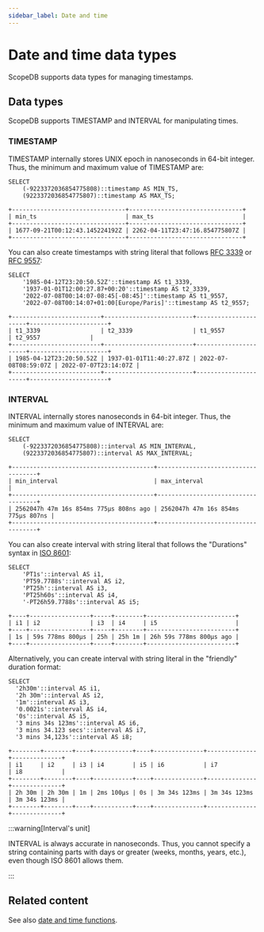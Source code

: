 ```yaml
---
sidebar_label: Date and time
---
```


# Date and time data types

ScopeDB supports data types for managing timestamps.

## Data types

ScopeDB supports TIMESTAMP and INTERVAL for manipulating times.

### TIMESTAMP

TIMESTAMP internally stores UNIX epoch in nanoseconds in 64-bit integer. Thus, the minimum and maximum value of TIMESTAMP are:

```scopeql
SELECT
    (-9223372036854775808)::timestamp AS MIN_TS,
    (9223372036854775807)::timestamp AS MAX_TS;
```

```
+--------------------------------+--------------------------------+
| min_ts                         | max_ts                         |
+--------------------------------+--------------------------------+
| 1677-09-21T00:12:43.145224192Z | 2262-04-11T23:47:16.854775807Z |
+--------------------------------+--------------------------------+
```

You can also create timestamps with string literal that follows [RFC 3339](https://www.rfc-editor.org/rfc/rfc3339) or [RFC 9557](https://www.rfc-editor.org/rfc/rfc9557.html):

```scopeql
SELECT
    '1985-04-12T23:20:50.52Z'::timestamp AS t1_3339,
    '1937-01-01T12:00:27.87+00:20'::timestamp AS t2_3339,
    '2022-07-08T00:14:07-08:45[-08:45]'::timestamp AS t1_9557,
    '2022-07-08T00:14:07+01:00[Europe/Paris]'::timestamp AS t2_9557;
```

```
+-------------------------+-------------------------+----------------------+----------------------+
| t1_3339                 | t2_3339                 | t1_9557              | t2_9557              |
+-------------------------+-------------------------+----------------------+----------------------+
| 1985-04-12T23:20:50.52Z | 1937-01-01T11:40:27.87Z | 2022-07-08T08:59:07Z | 2022-07-07T23:14:07Z |
+-------------------------+-------------------------+----------------------+----------------------+
```

### INTERVAL

INTERVAL internally stores nanoseconds in 64-bit integer. Thus, the minimum and maximum value of INTERVAL are:

```scopeql
SELECT
    (-9223372036854775808)::interval AS MIN_INTERVAL,
    (9223372036854775807)::interval AS MAX_INTERVAL;
```

```
+----------------------------------------+------------------------------------+
| min_interval                           | max_interval                       |
+----------------------------------------+------------------------------------+
| 2562047h 47m 16s 854ms 775µs 808ns ago | 2562047h 47m 16s 854ms 775µs 807ns |
+----------------------------------------+------------------------------------+
```

You can also create interval with string literal that follows the "Durations" syntax in [ISO 8601](https://www.rfc-editor.org/rfc/rfc3339#appendix-A):

```scopeql
SELECT
    'PT1s'::interval AS i1,
    'PT59.7788s'::interval AS i2,
    'PT25h'::interval AS i3,
    'PT25h60s'::interval AS i4,
    '-PT26h59.7788s'::interval AS i5;
```

```
+----+-----------------+-----+--------+-------------------------+
| i1 | i2              | i3  | i4     | i5                      |
+----+-----------------+-----+--------+-------------------------+
| 1s | 59s 778ms 800µs | 25h | 25h 1m | 26h 59s 778ms 800µs ago |
+----+-----------------+-----+--------+-------------------------+
```

Alternatively, you can create interval with string literal in the "friendly" duration format:

```scopeql
SELECT
  '2h30m'::interval AS i1,
  '2h 30m'::interval AS i2,
  '1m'::interval AS i3,
  '0.0021s'::interval AS i4,
  '0s'::interval AS i5,
  '3 mins 34s 123ms'::interval AS i6,
  '3 mins 34.123 secs'::interval AS i7,
  '3 mins 34,123s'::interval AS i8;
```

```
+--------+--------+----+-----------+----+--------------+--------------+--------------+
| i1     | i2     | i3 | i4        | i5 | i6           | i7           | i8           |
+--------+--------+----+-----------+----+--------------+--------------+--------------+
| 2h 30m | 2h 30m | 1m | 2ms 100µs | 0s | 3m 34s 123ms | 3m 34s 123ms | 3m 34s 123ms |
+--------+--------+----+-----------+----+--------------+--------------+--------------+
```

:::warning[Interval's unit]

INTERVAL is always accurate in nanoseconds. Thus, you cannot specify a string containing parts with days or greater (weeks, months, years, etc.), even though ISO 8601 allows them.

:::

## Related content

See also [date and time functions](functions-datetime.md).
